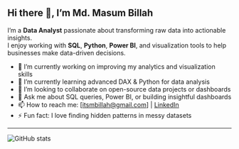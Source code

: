 ## Hi there 👋, I’m Md. Masum Billah

I’m a **Data Analyst** passionate about transforming raw data into actionable insights.  
I enjoy working with **SQL**, **Python**, **Power BI**, and visualization tools to help businesses make data-driven decisions.

- 🔭 I’m currently working on improving my analytics and visualization skills  
- 🌱 I’m currently learning advanced DAX & Python for data analysis  
- 👯 I’m looking to collaborate on open-source data projects or dashboards  
- 💬 Ask me about SQL queries, Power BI, or building insightful dashboards  
- 📫 How to reach me: [itsmbillah@gmail.com] | [LinkedIn](https://www.linkedin.com/in/itsmebillah/)  
- ⚡ Fun fact: I love finding hidden patterns in messy datasets  

---

![GitHub stats](https://github-readme-stats.vercel.app/api?username=itsmebillah&show_icons=true)  


